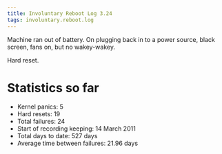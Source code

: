 ```yaml
---
title: Involuntary Reboot Log 3.24
tags: involuntary.reboot.log
---
```


Machine ran out of battery. On plugging back in to a power source, black screen, fans on, but no wakey-wakey.

Hard reset.

# Statistics so far

-   Kernel panics: 5
-   Hard resets: 19
-   Total failures: 24
-   Start of recording keeping: 14 March 2011
-   Total days to date: 527 days
-   Average time between failures: 21.96 days


